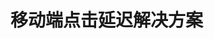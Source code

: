 <!--
 * @Author: your name
 * @Date: 2020-07-13 15:02:34
 * @LastEditTime: 2020-07-13 15:03:32
 * @LastEditors: Please set LastEditors
 * @Description: In User Settings Edit
 * @FilePath: \Jerome-Blog\pages\other\page11.md
--> 
# 移动端点击延迟解决方案
